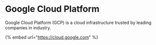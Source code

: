 # Google Cloud Platform

Google Cloud Platform \(GCP\) is a cloud infrastructure trusted by leading companies in industry.

{% embed url="https://cloud.google.com" %}





